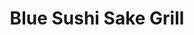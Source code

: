 ---
layout: place
title: "Blue Sushi Sake Grill"
permalink: /texas/dallas/blue-sushi-sake-grill.html
stateAbbr: TX
stateName: Texas
cityName: Dallas
place_id: ChIJsYazVsKfToYRlfObICLBJ0A
photos:
  - name: >-
      places/ChIJsYazVsKfToYRlfObICLBJ0A/photos/AeeoHcKlvVgRnmuPXi1vwAurI5MUWZj2bnwKTsjd7H7hWhdQbEJGFhSjDstAo4CGsIv5LNrSbHjNABX2ASQ_-OFxuYuX3g9-h6ihK7A9i207M-TbGyhAdPJo_6sCVU84oE9ekiulBn9MMHB45YTPKNKPcyNRNzbY81NyWfwCgAzQL-Ei_rspqIh56RkKqqFG2MwSKSaKmHC86f16mfSDibtb_7gFve7u3ksllWzC0crJtbH8MGCIVXU8XCdtwtTStDa0up88b163PIzMqT4BGNvAm0nkLA1DchHUDRt015iIWvg2nA
    widthPx: 750
    heightPx: 546
    authorAttributions:
      - displayName: Blue Sushi Sake Grill
        uri: https://maps.google.com/maps/contrib/106659337858444225090
        photoUri: >-
          https://lh3.googleusercontent.com/a-/ALV-UjVJylcm9_DxRQcE5BAuq_sKtj5jNwxJnb9sSWq6MAqU_Llvs4Zn=s100-p-k-no-mo
    flagContentUri: >-
      https://www.google.com/local/imagery/report/?cb_client=maps_api_places.places_api&image_key=!1e10!2sAF1QipPNJuj3rWdwmAWNxEWMjuP8ND7DLC5dWbwNpnNd&hl=en-US
    googleMapsUri: >-
      https://www.google.com/maps/place//data=!3m4!1e2!3m2!1sAF1QipPNJuj3rWdwmAWNxEWMjuP8ND7DLC5dWbwNpnNd!2e10!4m2!3m1!1s0x864e9fc256b386b1:0x4027c122209bf395
  - name: >-
      places/ChIJsYazVsKfToYRlfObICLBJ0A/photos/AeeoHcJ1j0hn9X3Y2pU7rd7oi-0GkRQb8bgqzdPJ1e2L03z_YE0Afh2E1zT6NXcSmKc-hfp3JxZzh2RxwmJjC1n2WbgU8-Zb4GeKFdDZDxeF6dlxf7zj-cSQsV2xufdvvaP0MhSiiCFYHOWqzw802bVCP3tozw54k3q-cuAk3p-EphH54l29k3ZjbZRuys17xDYuKItsIpSCTnSDPDNIPMyWaUAKyaWKemz_uQQyewfyEa44VXYkprj0iAi3j3FNtSidn_ubS2EUlvYBd5pnOlmEPZc7q75KpxL0UX7Cvz8R6gEtuQ
    widthPx: 2048
    heightPx: 1365
    authorAttributions:
      - displayName: Blue Sushi Sake Grill
        uri: https://maps.google.com/maps/contrib/106659337858444225090
        photoUri: >-
          https://lh3.googleusercontent.com/a-/ALV-UjVJylcm9_DxRQcE5BAuq_sKtj5jNwxJnb9sSWq6MAqU_Llvs4Zn=s100-p-k-no-mo
    flagContentUri: >-
      https://www.google.com/local/imagery/report/?cb_client=maps_api_places.places_api&image_key=!1e10!2sAF1QipNY_iBEL69KxviNQ8Z812WvuXqplp9AD0f8F-67&hl=en-US
    googleMapsUri: >-
      https://www.google.com/maps/place//data=!3m4!1e2!3m2!1sAF1QipNY_iBEL69KxviNQ8Z812WvuXqplp9AD0f8F-67!2e10!4m2!3m1!1s0x864e9fc256b386b1:0x4027c122209bf395
  - name: >-
      places/ChIJsYazVsKfToYRlfObICLBJ0A/photos/AeeoHcLSqEQbN_gtfYPHPE5WeEBuwrQMC4_5bJOiNymaQXUkqdO6EvFabjExVQqasWxowWoUBZel4epk6BnsSdRornlNggXRsOmrfUtAS-heyh0Sa3YcdmWcFWNHJyzrf9StxyYXBRmVp0pcft73-nsw__RnbDTY47VX1rQjeGxFW081pDMgFHEY7u8WuVnwW3kg2l0r-W9zwl8Jaa4gXq5EXIVILU-mUqhaLYZ37qdXhbcwJ3boniB7RraaKTY3rzhwZcq8s5VzDW5PfxEpzlYSMonQiKAImtUSGBSbpyEbFqimB0eHT76C4_7cbFE8ZTFnkSWxV0eIL4z0fsFFpGtanFFhDA9ejg3vmVA8LIUL6GMHEVdfAbJgz5ymzBvx2-ro8dugW94lgBPWVHRLKAF2bm_SGH3UPgTMtQq0yOaQTA0
    widthPx: 3024
    heightPx: 4032
    authorAttributions:
      - displayName: Thiziri Hadid
        uri: https://maps.google.com/maps/contrib/110633735368613357591
        photoUri: >-
          https://lh3.googleusercontent.com/a-/ALV-UjXQBVnkrju9SyDCDbzz7n0kzeX7kuONwmQzItH-siOMzIq6iHwMQA=s100-p-k-no-mo
    flagContentUri: >-
      https://www.google.com/local/imagery/report/?cb_client=maps_api_places.places_api&image_key=!1e10!2sCIHM0ogKEICAgMDwspmGXw&hl=en-US
    googleMapsUri: >-
      https://www.google.com/maps/place//data=!3m4!1e2!3m2!1sCIHM0ogKEICAgMDwspmGXw!2e10!4m2!3m1!1s0x864e9fc256b386b1:0x4027c122209bf395
  - name: >-
      places/ChIJsYazVsKfToYRlfObICLBJ0A/photos/AeeoHcJLhoyryLxzJmLMSgVBO09OG9GqGONWzaQROlwLdDNExpU4ZoLLCxTyzxpfYHkl5Xm0JFsJ2RCZA1GT-4bWBXfoyo5R3AuF5Wk_3TkU9uauuRyyuNjQ7QebRD23FY7rigcS3MbSi-lro7RArJjiru8zZRB-5jElrQ16RHh6jkOvqwaVJQhWix1pllyC52j_rn6oVxiVTucri5bI70GWCyDgepK0Hm1FsoocjWzAsLcYN_-_X6R0EYBDuSySMvdEk6J3HFgHvMRebONUgZynwf4583rboWluxp7o44hXxb6OAH9O19ahCxijIALYIvS54g5fUatGAaYEkEqnmCwvkCBDCaQg0qdGFG5iozbq75mfBXveaK5QObFFpIK7PYxPxUSbiIQCR62dSto0FTxzhEtViY1P2GtotszSOqKMckMHVA
    widthPx: 3412
    heightPx: 3653
    authorAttributions:
      - displayName: A M
        uri: https://maps.google.com/maps/contrib/104846322378350980994
        photoUri: >-
          https://lh3.googleusercontent.com/a-/ALV-UjUE0qpkFz1nQv1cYo-PCDtmQqfVH6G7JNQGBuOVnXtKG5J1JtuC=s100-p-k-no-mo
    flagContentUri: >-
      https://www.google.com/local/imagery/report/?cb_client=maps_api_places.places_api&image_key=!1e10!2sCIHM0ogKEICAgIDHzvmyGw&hl=en-US
    googleMapsUri: >-
      https://www.google.com/maps/place//data=!3m4!1e2!3m2!1sCIHM0ogKEICAgIDHzvmyGw!2e10!4m2!3m1!1s0x864e9fc256b386b1:0x4027c122209bf395
  - name: >-
      places/ChIJsYazVsKfToYRlfObICLBJ0A/photos/AeeoHcIu1GM8nNQYyXuAb7aRnDhna9Gte9TIy6Q6tTf3RfoM1n2GhhIBeJOp4TEcyec9R72rWx091SEHGXU2f_6NUBHvQGJfMk-JdrBGRDKKsU8-xchxVU8t1X89uB9C1T9F2xhtrGU1FWLdPMcG5hsfr5uF6VH70F9SbOrFS8LWOKCQxdxud-_8faMYZYMFrridA6fmL-3WXL2HoFXCrTkHD1SL7A8lGJIYQuLRTWCNS9diXcAOCXCLu8v6SnSEso3bs0UIL6FuOOBVLq9bGGqgTBXkBLFWupMGUZqsgTSXi32X9jlhvbn9lnrVXbp32VduhCqR_Qq5xY5tO96I49UdqEMje1r-13ytFAYzrHgkz65D3_AbJ5Shr90X5m_DzxqmyHipLX7Yl4z7R3JPnHNkx0-kVDnYq82BfRkGIkEwG_Unpmg7
    widthPx: 1536
    heightPx: 2048
    authorAttributions:
      - displayName: Pratik Patel
        uri: https://maps.google.com/maps/contrib/110682701567451856982
        photoUri: >-
          https://lh3.googleusercontent.com/a/ACg8ocK2qaLlt1RAQtJJ7OBhi3fjjiSX7DyeTmDzhiHwhjrUGI8spWw=s100-p-k-no-mo
    flagContentUri: >-
      https://www.google.com/local/imagery/report/?cb_client=maps_api_places.places_api&image_key=!1e10!2sCIHM0ogKEICAgMCIi9LZlAE&hl=en-US
    googleMapsUri: >-
      https://www.google.com/maps/place//data=!3m4!1e2!3m2!1sCIHM0ogKEICAgMCIi9LZlAE!2e10!4m2!3m1!1s0x864e9fc256b386b1:0x4027c122209bf395
  - name: >-
      places/ChIJsYazVsKfToYRlfObICLBJ0A/photos/AeeoHcJeEtCL4D8ZIehq-W-n_LO-KbpN93RhAYW_G4ysoyv8Xo26nY2fRDSg4Y2rZq3PbSclOH2BOM1IaLN9CadmgDVxt8_p06ZPOLDYYDBTRj9iHwNQQVE5ZFEVtTkbwUHmNYb0m2yvaihy6sYBwboow_1QZsITMMZKEL0wPLASkSeXvGWNg5RGInB19gQMxeugLuCDFaaJ66Xd38wW2k7KsZHNzYBoXnu8hJL7OI0FGsPrp_I2fTY4pgDIg4xrheP8rzIywJVHisKX1ggE3-qV9DuPPK0NJD4OsDef915ycRRHZloZ_Mm8FbHN9YPhKnuR34AX6Fovj9mhEevP4hL69X-52rUGk3ojjCBki290NebeJphmJU5NToF68VS6bPbUYWnjIaTyNYW-NZ5XLs3IhpfnDD4La_bmZpwODBiA8nuIaOo
    widthPx: 4800
    heightPx: 3600
    authorAttributions:
      - displayName: Irving Ramirez
        uri: https://maps.google.com/maps/contrib/114851614888963287025
        photoUri: >-
          https://lh3.googleusercontent.com/a-/ALV-UjUp_WgNPeDIHhBHAE7PedppqkTvxaYpntvHRwnGzU54OCAv0Twd=s100-p-k-no-mo
    flagContentUri: >-
      https://www.google.com/local/imagery/report/?cb_client=maps_api_places.places_api&image_key=!1e10!2sCIHM0ogKEICAgIDez6LAlQE&hl=en-US
    googleMapsUri: >-
      https://www.google.com/maps/place//data=!3m4!1e2!3m2!1sCIHM0ogKEICAgIDez6LAlQE!2e10!4m2!3m1!1s0x864e9fc256b386b1:0x4027c122209bf395
  - name: >-
      places/ChIJsYazVsKfToYRlfObICLBJ0A/photos/AeeoHcIG1VLDponVtSP3bkmQKKjMmlTBXBnwD2db-Fn-dnFr0yYh437jC-Ct1USRHtsS1YpCtQK_aJKVHewmaNLBxGfAnJsSWLUfHDzkTsLHNBytY1FfrMOx888hMeJ974tVSqx9fPVhOGkztCGa9LianzW_-VyOGdiZ2-rwbylt9cwcVPJpbvRLXPD9L61HVV_Gx-BaDA-3Sle-29tcmRBY40nC6IjijIYyg9F1Xnk1MQc7T8_Tm94LMf_od1eVedFz-2ipIjIRqn3eOhCq9vheGkBaEerjtbP2F_au1ep7vFF434oRINVRX92lc_cDo0NJcj_aLnNzVtZ-aB9orNdYzd_KZZsj2eBXx93OzA2iTlY1gwFvhnPZoANksifNmefh7SWM2x8eIJf_0gIkC6QNzETc6Di9F_3v0eRbDa4co-h6EyCHn_TFnX4oaSxI370B
    widthPx: 4080
    heightPx: 3072
    authorAttributions:
      - displayName: Mclovin
        uri: https://maps.google.com/maps/contrib/104334064449729043243
        photoUri: >-
          https://lh3.googleusercontent.com/a-/ALV-UjUjJLkpQyY8UM7vLMXK0Sxlyo6wPt1uMLO7heM35DsOHYnfWueKyQ=s100-p-k-no-mo
    flagContentUri: >-
      https://www.google.com/local/imagery/report/?cb_client=maps_api_places.places_api&image_key=!1e10!2sCIABIhAA3ireqT2awWee6r8AA_Np&hl=en-US
    googleMapsUri: >-
      https://www.google.com/maps/place//data=!3m4!1e2!3m2!1sCIABIhAA3ireqT2awWee6r8AA_Np!2e10!4m2!3m1!1s0x864e9fc256b386b1:0x4027c122209bf395
  - name: >-
      places/ChIJsYazVsKfToYRlfObICLBJ0A/photos/AeeoHcJFqlDEsBtYpFWDjfjVP16fUSHP3B5kgVHD2PY0AJOS4Wmo5l0SyGg2kbxPpGeUjNVSLO5Bshg_9qH_YKVbNGlLdk_cUJGUYgeLsR3P7tf_XoqvYqF2ecDdMuAPSz3JFZ5USIt3FTaKuHvfx_DCb2a0FY5RFOEh_7dhQnLlpiTEMpGlOhS0HXQf6eT_h-QjKLWg7MJm24NLMw6v80bbaG-iGpqvdmC0QhkrucArokHKliJcRK8qtxRanPcyt0Fs2q6NXD31lAxdpvjGI6P95waoIRqWwNl1wvJ4MKs7DTuhqbaAU9i_bX0fFDRhzfXXSaVXzqPiJUNinSew-MiwIevz70VyRFqoALreOQYcuycSkwhwOjJlvhB_SUZtzlfIi97fdv2Mh9ucdtgWKvQ35iGwDC6ZrZPPjMUtzw-TxV-xww
    widthPx: 4000
    heightPx: 3000
    authorAttributions:
      - displayName: Anh Tran
        uri: https://maps.google.com/maps/contrib/118119320574894035603
        photoUri: >-
          https://lh3.googleusercontent.com/a-/ALV-UjVUKCsxIU-O2GzBFSsS99Jnf26sPlFu7q0cr7SgZn8jOIK54_US=s100-p-k-no-mo
    flagContentUri: >-
      https://www.google.com/local/imagery/report/?cb_client=maps_api_places.places_api&image_key=!1e10!2sCIHM0ogKEICAgICp7fOEOw&hl=en-US
    googleMapsUri: >-
      https://www.google.com/maps/place//data=!3m4!1e2!3m2!1sCIHM0ogKEICAgICp7fOEOw!2e10!4m2!3m1!1s0x864e9fc256b386b1:0x4027c122209bf395
  - name: >-
      places/ChIJsYazVsKfToYRlfObICLBJ0A/photos/AeeoHcLZbJJjSuVE_tUg2SmVkOtEseiGl5nuKYoMFYt3QVo_gz6A8KgXk4ajf4Jso26S-pfnd9GsjKSdC8_gfF2H120Yj8mXrohr7intrnVzucZjIqlod8k9ETKCirrxcF089gETuI31i_wmt_qC6UuAUWjsFtneuvKqnzKBD-dGW1qucYulCk2PmJkNlwCyHkcOheaoGjQGrSOXpNdRKSAUfAzuE633KE8WtBXGe7rmTwfLqMRet5jMkDsqzqHmRm1jo4NurL5YBlE-OtwyZAFIUgGeo1QmbrbLMyWDi4x-u6Iz2KRTGPeknjWnbQmgyPkYsSc6cLTZ0Z_9D1-ND-FXfwFQ_jJczQAxoD8CR7MG6cuuNHgSl-3BqHEGn0GKXRZDtu4JhH5mju-g3wd02kxv3U7DZMoKJbA8X3cFvELj6ghkPhrAGlwUrNPVZtqpuCox
    widthPx: 4080
    heightPx: 3072
    authorAttributions:
      - displayName: Mclovin
        uri: https://maps.google.com/maps/contrib/104334064449729043243
        photoUri: >-
          https://lh3.googleusercontent.com/a-/ALV-UjUjJLkpQyY8UM7vLMXK0Sxlyo6wPt1uMLO7heM35DsOHYnfWueKyQ=s100-p-k-no-mo
    flagContentUri: >-
      https://www.google.com/local/imagery/report/?cb_client=maps_api_places.places_api&image_key=!1e10!2sCIABIhADydmY9iNXCWee6sMACl86&hl=en-US
    googleMapsUri: >-
      https://www.google.com/maps/place//data=!3m4!1e2!3m2!1sCIABIhADydmY9iNXCWee6sMACl86!2e10!4m2!3m1!1s0x864e9fc256b386b1:0x4027c122209bf395
  - name: >-
      places/ChIJsYazVsKfToYRlfObICLBJ0A/photos/AeeoHcJFmlxQv0CW-fAgRuuiVu77nzGz8sxjyAq3IXgdNciykj4RHq0kSezOB-nGVPWynHJYSp8H8jPKXdLi8s-kCWECMOmFeAtKSew3r1qpzMY79_GDggHKYmDDBvjIZ1_4JWW09Og3xNpW-1silFjCZXErgk4GVWcW4T54x-uoiVdRnQqYnqlsExt3BIW7x6F3E-hbvRabS9ZFaFgSGpVIq_Z1Zz2UlkxNDE5Fl0BtkBKwX7QQFfV7PdnD0IZUrG2_9Ey1O_QzaosWKsCLh0NDh1CxCiXYrsZz8P4uE-i0mM6VgSrsIPhhgI19ioqY-zCxqrh4snV4YGIzNFyYHEJMvchNSofxm9HCtiK5naKyYR_dAvH0SGg5dRXTvk7KvmKkoFTU09FYGmfEJ4x4oOzycRpYnGJzN4GP1oYkCOfeN89MAQ
    widthPx: 4032
    heightPx: 2268
    authorAttributions:
      - displayName: Kathleen Valerio
        uri: https://maps.google.com/maps/contrib/112625629573355357534
        photoUri: >-
          https://lh3.googleusercontent.com/a-/ALV-UjXnBxC0X_5NPB-W3lN8QEDaJ5Bxn9ExPJ7NwTviYu95sVY6l0Xi=s100-p-k-no-mo
    flagContentUri: >-
      https://www.google.com/local/imagery/report/?cb_client=maps_api_places.places_api&image_key=!1e10!2sCIHM0ogKEICAgICT4bOYZg&hl=en-US
    googleMapsUri: >-
      https://www.google.com/maps/place//data=!3m4!1e2!3m2!1sCIHM0ogKEICAgICT4bOYZg!2e10!4m2!3m1!1s0x864e9fc256b386b1:0x4027c122209bf395
address: 7859 Walnut Hill Ln STE 180, Dallas, TX 75230, USA
street: 7859 Walnut Hill Ln STE 180
city: Dallas
state: TX
zip: '75230'
country: USA
neighborhood: North Dallas
latitude: '32.881347'
longitude: '-96.772917'
accessibility_options:
  wheelchairAccessibleParking: true
  wheelchairAccessibleRestroom: true
  wheelchairAccessibleSeating: true
business_status: OPERATIONAL
name: Blue Sushi Sake Grill
google_maps_links:
  directionsUri: >-
    https://www.google.com/maps/dir//''/data=!4m7!4m6!1m1!4e2!1m2!1m1!1s0x864e9fc256b386b1:0x4027c122209bf395!3e0
  placeUri: https://maps.google.com/?cid=4622875894839243669
  writeAReviewUri: >-
    https://www.google.com/maps/place//data=!4m3!3m2!1s0x864e9fc256b386b1:0x4027c122209bf395!12e1
  reviewsUri: >-
    https://www.google.com/maps/place//data=!4m4!3m3!1s0x864e9fc256b386b1:0x4027c122209bf395!9m1!1b1
  photosUri: >-
    https://www.google.com/maps/place//data=!4m3!3m2!1s0x864e9fc256b386b1:0x4027c122209bf395!10e5
primary_type: Sushi Restaurant
opening_hours:
  regular: null
  current: null
secondary_opening_hours:
  regular:
    weekdayDescriptions: null
    type: null
  current:
    weekdayDescriptions: null
    type: null
phone: null
price_level: null
price_range: null
rating: null
rating_count: 0
website: null
description: null
reviews: null
parking_options: null
payment_options: null
allow_dogs: null
curbside_pickup: null
delivery: null
dine_in: null
good_for_children: null
good_for_groups: null
good_for_sports: null
live_music: null
menu_for_children: null
outdoor_seating: null
reservable: null
restroom: null
serves_beer: null
serves_breakfast: null
serves_brunch: null
serves_cocktails: null
serves_coffee: null
serves_dinner: null
serves_dessert: null
serves_lunch: null
serves_vegetarian_food: null
serves_wine: null
takeout: null

---